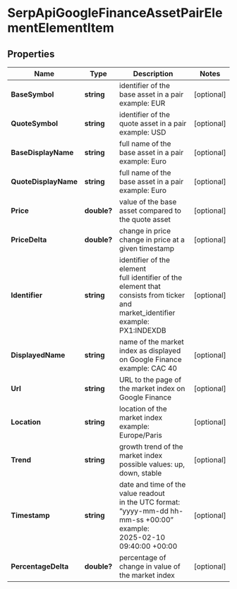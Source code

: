 # SerpApiGoogleFinanceAssetPairElementElementItem


## Properties

| Name | Type | Description | Notes |
|------------ | ------------- | ------------- | -------------|
**BaseSymbol** | **string** | identifier of the base asset in a pair<br>example: EUR |[optional]|
**QuoteSymbol** | **string** | identifier of the quote asset in a pair<br>example: USD |[optional]|
**BaseDisplayName** | **string** | full name of the base asset in a pair<br>example: Euro |[optional]|
**QuoteDisplayName** | **string** | full name of the base asset in a pair<br>example: Euro |[optional]|
**Price** | **double?** | value of the base asset compared to the quote asset |[optional]|
**PriceDelta** | **double?** | change in price<br>change in price at a given timestamp |[optional]|
**Identifier** | **string** | identifier of the element<br>full identifier of the element that consists from ticker and market_identifier<br>example: PX1:INDEXDB |[optional]|
**DisplayedName** | **string** | name of the market index as displayed on Google Finance<br>example: CAC 40 |[optional]|
**Url** | **string** | URL to the page of the market index on Google Finance |[optional]|
**Location** | **string** | location of the market index<br>example: Europe/Paris |[optional]|
**Trend** | **string** | growth trend of the market index<br>possible values: up, down, stable |[optional]|
**Timestamp** | **string** | date and time of the value readout<br>in the UTC format: “yyyy-mm-dd hh-mm-ss +00:00”<br>example:<br>2025-02-10 09:40:00 +00:00 |[optional]|
**PercentageDelta** | **double?** | percentage of change in value of the market index |[optional]|